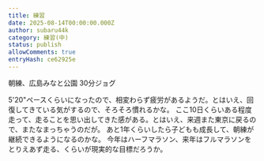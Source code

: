 ```yaml
---
title: 練習
date: 2025-08-14T00:00:00.000Z
author: subaru44k
category: 練習(中)
status: publish
allowComments: true
entryHash: ce62925e
---
```

朝練、広島みなと公園
30分ジョグ

5'20"ペースくらいになったので、相変わらず疲労があるようだ。とはいえ、回復してきている気がするので、そろそろ慣れるかな。
ここ10日くらいある程度走って、走ることを思い出してきた感がある。とはいえ、来週また東京に戻るので、またなまっちゃうのだが。
あと1年くらいしたら子どもも成長して、朝練が継続できるようになるのかな。
今年はハーフマラソン、来年はフルマラソンをとりえあず走る、くらいが現実的な目標だろうか。
